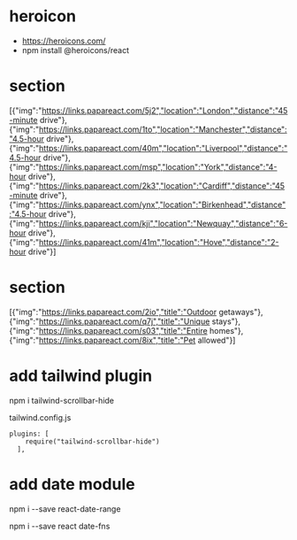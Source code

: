 # heroicon

- https://heroicons.com/
- npm install @heroicons/react

# section

[{"img":"https://links.papareact.com/5j2","location":"London","distance":"45-minute drive"},{"img":"https://links.papareact.com/1to","location":"Manchester","distance":"4.5-hour drive"},{"img":"https://links.papareact.com/40m","location":"Liverpool","distance":"4.5-hour drive"},{"img":"https://links.papareact.com/msp","location":"York","distance":"4-hour drive"},{"img":"https://links.papareact.com/2k3","location":"Cardiff","distance":"45-minute drive"},{"img":"https://links.papareact.com/ynx","location":"Birkenhead","distance":"4.5-hour drive"},{"img":"https://links.papareact.com/kji","location":"Newquay","distance":"6-hour drive"},{"img":"https://links.papareact.com/41m","location":"Hove","distance":"2-hour drive"}]

# section

[{"img":"https://links.papareact.com/2io","title":"Outdoor getaways"},{"img":"https://links.papareact.com/q7j","title":"Unique stays"},{"img":"https://links.papareact.com/s03","title":"Entire homes"},{"img":"https://links.papareact.com/8ix","title":"Pet allowed"}]

# add tailwind plugin

npm i tailwind-scrollbar-hide

tailwind.config.js

```
plugins: [
    require("tailwind-scrollbar-hide")
  ],
```

# add date module

npm i --save react-date-range

npm i --save react date-fns
